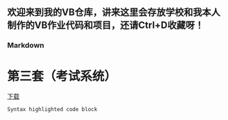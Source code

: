## 欢迎来到我的VB仓库，讲来这里会存放学校和我本人制作的VB作业代码和项目，还请Ctrl+D收藏呀！


### Markdown

# 第三套（考试系统）

[下载](https://raw.githubusercontent.com/Johnserf-Seed/vbcode/master/%E7%AC%AC3%E5%A5%97.rar)

```markdown
Syntax highlighted code block
